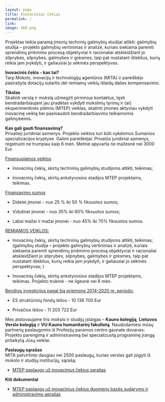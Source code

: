 ```yaml
---
layout: page
title: Inovaciniai čekiai
permalink: /
link:
image: 360.png
---
```

Projektas teikia paramą įmonių technnių galimybių studijai atlikti: galimybių studija – projekto galimybių vertinimas ir analizė, kuriais siekiama paremti sprendimų priėmimo procesą objektyviai ir racionaliai atskleidžiant jo stiprybes, silpnybes, galimybes ir grėsmes, taip pat nustatant išteklius, kurių reikia jam įvykdyti, ir galiausiai jo sėkmės perspektyvas. 

**Inovacinis čekis - kas tai?**
<br>
Tarp Mokslo, inovacijų ir technologijų agentūros (MITA) ir pareiškėjo pasirašyta dotacijų sutartis dėl remiamų veiklų išlaidų dalies kompensavimo.

**Tikslas**
<br>
Skatinti verslą ir mokslą užmegzti pirminius kontaktus, tęsti bendradarbiaujant jau pradėtas vykdyti mokslinių tyrimų ir (ar) eksperimentinės plėtros (MTEP) veiklas, skatinti įmones aktyviau vykdyti inovacinę veiklą bei pasinaudoti bendradarbiavimo teikiamomis galimybėmis.

**Kas gali gauti finansavimą?**
<br>
Privatieji juridiniai asmenys. Projekto veiklos turi būti vykdomos Sumanios specializacijos kryptyse.
Galimi pareiškėjai: Privatūs juridiniai asmenys, regstruoti ne trumpiau kaip 6 mėn. Metinė apyvarta ne mažesnė nei 3000 Eur.

<u>Finansuojamos veiklos</u> 

- Inovacinių čekių, skirtų techninių galimybių studijoms atlikti, teikimas;

- Inovacinių čekių, skirtų ankstyvosios stadijos MTEP projektams, teikimas.

<u>Finansavimo sumos</u> 

- Didelei įmonei - nuo 25 % iki 50 % fiksuotos sumos;

- Vidutinei įmonei - nuo 35% iki 60% fiksuotos sumos;

- Labai mažai ir mažai įmonei - nuo 45% iki 70% fiksuotos sumos.

<u>REMIAMOS VEIKLOS:</u>

- Inovacinių čekių, skirtų techninių galimybių studijoms atlikti, teikimas;
(galimybių studija – projekto galimybių vertinimas ir analizė, kuriais siekiama paremti sprendimų priėmimo procesą objektyviai ir racionaliai atskleidžiant jo stiprybes, silpnybes, galimybes ir grėsmes, taip pat nustatant išteklius, kurių reikia jam įvykdyti, ir galiausiai jo sėkmės perspektyvas; )

- Inovacinių čekių, skirtų ankstyvosios stadijos MTEP projektams, teikimas.
Projekto trukmė - ne ilgesnė nei 6 mėn.

<u>Bendros investicijos pagal šią priemonę 2014-2020 m. periodu:</u>

- ES struktūrinių fondų lėšos - 10 136 700 Eur

- Privačios lėšos - 11 203 722 Eur

Mes atstovaujame tris mokslo ir studijų įstaigas – **Kauno kolegiją**, **Lietuvos Verslo kolegiją** ir **VU Kauno humanitarinį fakultetą**. Naudodamiesi mūsų partnerių paslaugomis iš Profesijų paramos centro gaunate dovanas: Projekto parengimą ir administravimą bei specializuotą programinę įrangą pritaikytą Jūsų veiklai. 

**Paslaugų sąrašas**
<br>
MITA patvirtinto daugiau nei 2500 paslaugų, kurias verslas gali įsigyti iš mokslo ir studijų institucijų, sąrašą:

 - <a href="http://www.mita.lt/uploads/documents/inovaciniai_cekiai/paslaugu_uz_inovacinius_cekius_sarasas_2016_08_22_redakcija.xlsx">MTEP paslaugų už inovacinius čekius sąrašas </a>
 
**Kiti dokumentai**

- <a href="http://www.mita.lt/uploads/documents/inovaciniai_cekiai/mtep_paslaugu_uz_inovacinius_cekius_aprasas_2016_02_29_redakcija.doc">MTEP paslaugų už inovacinius čekius duomenų bazės sudarymo ir administravimo aprašas</a>

